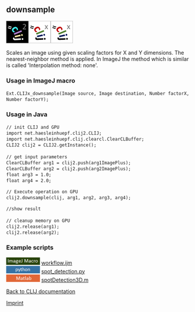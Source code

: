 ## downsample
![Image](images/mini_clij2_logo.png)![Image](images/mini_clijx_logo.png)![Image](images/mini_clijx_logo.png)

Scales an image using given scaling factors for X and Y dimensions. The nearest-neighbor method
is applied. In ImageJ the method which is similar is called 'Interpolation method: none'.

### Usage in ImageJ macro
```
Ext.CLIJx_downsample(Image source, Image destination, Number factorX, Number factorY);
```


### Usage in Java
```
// init CLIJ and GPU
import net.haesleinhuepf.clij2.CLIJ;
import net.haesleinhuepf.clij.clearcl.ClearCLBuffer;
CLIJ2 clij2 = CLIJ2.getInstance();

// get input parameters
ClearCLBuffer arg1 = clij2.push(arg1ImagePlus);
ClearCLBuffer arg2 = clij2.push(arg2ImagePlus);
float arg3 = 1.0;
float arg4 = 2.0;
```

```
// Execute operation on GPU
clij2.downsample(clij, arg1, arg2, arg3, arg4);
```

```
//show result

// cleanup memory on GPU
clij2.release(arg1);
clij2.release(arg2);
```




### Example scripts
<a href="https://github.com/clij/clij-advanced-filters/blob/master/src/main/macro/"><img src="images/language_macro.png" height="20"/></a> [workflow.ijm](https://github.com/clij/clij-advanced-filters/blob/master/src/main/macro/workflow.ijm)  
<a href="https://github.com/clij/clijpy/blob/master/python/"><img src="images/language_python.png" height="20"/></a> [spot_detection.py](https://github.com/clij/clijpy/blob/master/python/spot_detection.py)  
<a href="https://github.com/clij/clatlab/blob/master/src/main/matlab/"><img src="images/language_matlab.png" height="20"/></a> [spotDetection3D.m](https://github.com/clij/clatlab/blob/master/src/main/matlab/spotDetection3D.m)  


[Back to CLIJ documentation](https://clij.github.io/)

[Imprint](https://clij.github.io/imprint)
